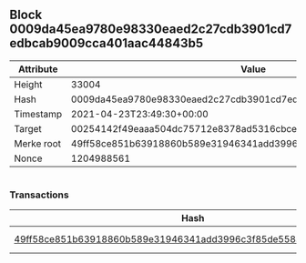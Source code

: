 ## Block 0009da45ea9780e98330eaed2c27cdb3901cd7edbcab9009cca401aac44843b5

Attribute | Value
--- | ---
Height | 33004
Hash | 0009da45ea9780e98330eaed2c27cdb3901cd7edbcab9009cca401aac44843b5
Timestamp | 2021-04-23T23:49:30+00:00
Target | 00254142f49eaaa504dc75712e8378ad5316cbcead634704b3734b6271167cc4
Merke root | 49ff58ce851b63918860b589e31946341add3996c3f85de558ad7fcc79cc6437
Nonce | 1204988561

```

```

### Transactions

Hash | Amount
--- | ---
[49ff58ce851b63918860b589e31946341add3996c3f85de558ad7fcc79cc6437](49ff58ce851b63918860b589e31946341add3996c3f85de558ad7fcc79cc6437.md) | 10.00000000 SKEPTI 
